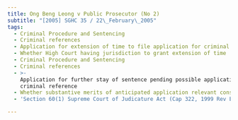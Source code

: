 ```yaml
---
title: Ong Beng Leong v Public Prosecutor (No 2)
subtitle: "[2005] SGHC 35 / 22\_February\_2005"
tags:
  - Criminal Procedure and Sentencing
  - Criminal references
  - Application for extension of time to file application for criminal reference
  - Whether High Court having jurisdiction to grant extension of time
  - Criminal Procedure and Sentencing
  - Criminal references
  - >-
    Application for further stay of sentence pending possible application for
    criminal reference
  - Whether substantive merits of anticipated application relevant consideration
  - 'Section 60(1) Supreme Court of Judicature Act (Cap 322, 1999 Rev Ed)'

---
```


